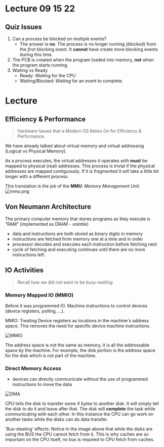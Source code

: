 # Lecture 09 15 22

## Quiz Issues
1. Can a process be blocked on multiple events?
	+ The answer is **no**. The process is no longer running (*blocked*) from the *first* blocking event. It **cannot** have create more blocking events during this time. 
2. The PCB is created when the program loaded into memory, **not** when the program starts running. 
3. Waiting vs Ready
	+ Ready: *Waiting* for the CPU
	+ Waiting/Blocked: *Waiting* for an event to complete. 

 # Lecture
 ## Efficiency & Performance

> Hardware Issues that a Modern OS Relies On for Efficiency & Performance.

We have already talked about virtual memory and virtual addressing (Logical vs Physical Memory). 

As a process executes, the virtual addresses it operates with **must** be mapped to physical (real) addresses. This process is trivial if the physical addresses are mapped contiguously. If it is fragmented it will take a little bit longer with a different process.

This translation is the job of the **MMU**: *Memory Management Unit*.
![mmu.png](/img/mmu.png)

## Von Neumann Architecture
The primary computer memory that stores programs as they execute is “RAM” (implemented as DRAM - *volatile*)

- data and instructions are both stored as binary digits in memory
- instructions are fetched from memory one at a time and in order
- processor decodes and executes each instruction before fetching next
- cycle of fetching and executing continues until there are no more instructions left. 

## IO Activities

> Recall how we did not want to be *busy-waiting*

### Memory Mapped IO (MMIO)
Before it was programmed IO. Machine instructions to control devices (device registers, polling, ...).

MMIO: Treating Device registers as locations in the machine's address space. This removes the need for specific device machine instructions.

![MMIO](/img/MMIO.png)

The address space is not the same as memory, it is all the addressable space by the machine. For example, the disk portion is the address space for the disk which is not part of the machine. 

### Direct Memory Access
- devices can directly communicate without the use of programmed instructions to move the data

![DMA](/img/DMA.png)

CPU tells the disk to transfer some $X$ bytes to another disk. It will simply tell the disk to do it and leave after that. The disk will **complete** the task while communicating with each other. In this instance the CPU can go work on another tasks while the disks can do data transfer. 

'Bus-stealing' effects: Notice in the image above that while the disks are using the BUS the CPU cannot fetch from it. This is why caches are so important on the CPU itself, no bus is required to CPU fetch from caches.   